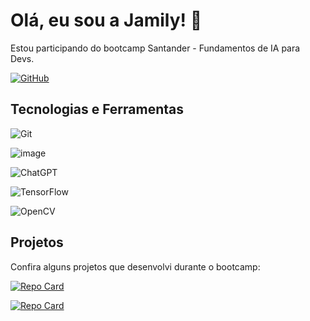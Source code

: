 # Olá, eu sou a Jamily! :blossom:

Estou participando do bootcamp Santander - Fundamentos de IA para Devs.

[![GitHub](https://img.shields.io/badge/GitHub-100000?style=for-the-badge&logo=github&logoColor=white)](https://github.com/JamilyB)


## Tecnologias e Ferramentas

![Git](https://img.shields.io/badge/GIT-E44C30?style=for-the-badge&logo=git&logoColor=white)

![image](https://img.shields.io/badge/GitHub-100000?style=for-the-badge&logo=github&logoColor=white)

![ChatGPT](https://img.shields.io/badge/ChatGPT-74aa9c?style=for-the-badge&logo=openai&logoColor=white)

![TensorFlow](https://img.shields.io/badge/TensorFlow-FF6F00?style=for-the-badge&logo=tensorflow&logoColor=white)

![OpenCV](https://img.shields.io/badge/OpenCV-27338e?style=for-the-badge&logo=OpenCV&logoColor=white)



## Projetos
Confira alguns projetos que desenvolvi durante o bootcamp:

[![Repo Card](https://github-readme-stats.vercel.app/api/pin/?username=JamilyB&repo=lab-natty-or-not&bg_color=000&border_color=30A3DC&show_icons=true&icon_color=30A3DC&title_color=E94D5F&text_color=FFF)](https://github.com/JamilyB/lab-natty-or-not.git)

[![Repo Card](https://github-readme-stats.vercel.app/api/pin/?username=JamilyB&repo=Projeto_EBOOK_Gerado_por-IAs&bg_color=000&border_color=30A3DC&show_icons=true&icon_color=30A3DC&title_color=E94D5F&text_color=FFF)](https://github.com/JamilyB/Projeto_EBOOK_Gerado_por-IAs.git)
